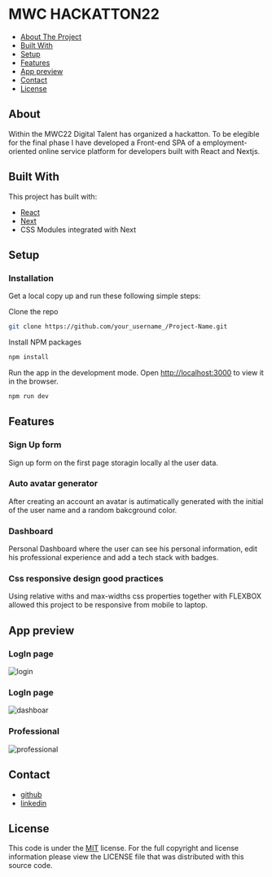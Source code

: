 # MWC HACKATTON22

* [About The Project](#about)
* [Built With](#built-with)
* [Setup](#setup)
* [Features](#features)
* [App preview](#app-preview)
* [Contact](#contact)
* [License](#license)


## About

Within the MWC22 Digital Talent has organized a hackatton. To be elegible for the final phase I have developed a Front-end SPA of a employment-oriented online service platform for developers built with React and Nextjs.


## Built With

This project has built with:
* [React](https://reactjs.org/)
* [Next](https://nextjs.org/) 
* CSS Modules integrated with Next


## Setup

### Installation

Get a local copy up and run these following simple steps:

Clone the repo
```bash
git clone https://github.com/your_username_/Project-Name.git
```

Install NPM packages
```bash
npm install
```

Run the app in the development mode.
Open [http://localhost:3000](http://localhost:3000) to view it in the browser.
```bash
npm run dev
```

## Features

### Sign Up form
Sign up form on the first page storagin locally al the user data.

### Auto avatar generator
After creating an account an avatar is autimatically generated with the initial of the user name and a random bakcground color.

### Dashboard
Personal Dashboard where the user can see his personal information, edit his professional experience and add a tech stack with badges.

### Css responsive design good practices
Using relative withs and max-widths css properties together with FLEXBOX allowed this project to be responsive from mobile to laptop.


## App preview
### LogIn page
![login]()

### LogIn page
![dashboar]()

### Professional
![professional]()


## Contact

* [github](https://github.com/imjorgemor)
* [linkedin](https://www.linkedin.com/in/jorge-mor-reactdev/)


## License
This code is under the [MIT](https://opensource.org/licenses/MIT) license. For the full copyright and license information please view the LICENSE file that was distributed with this source code.

